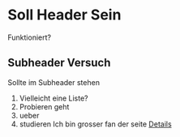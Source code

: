 
# Soll Header Sein

Funktioniert?

## Subheader Versuch

Sollte im Subheader stehen

1. Vielleicht eine Liste?
2. Probieren geht
3. ueber
4. studieren 
Ich bin grosser fan der seite [Details](https://sargonkadnezar.github.io/details.md)
